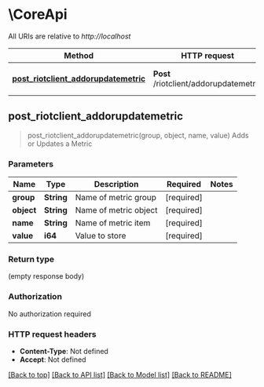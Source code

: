 # \CoreApi

All URIs are relative to *http://localhost*

Method | HTTP request | Description
------------- | ------------- | -------------
[**post_riotclient_addorupdatemetric**](CoreApi.md#post_riotclient_addorupdatemetric) | **Post** /riotclient/addorupdatemetric | Adds or Updates a Metric



## post_riotclient_addorupdatemetric

> post_riotclient_addorupdatemetric(group, object, name, value)
Adds or Updates a Metric

### Parameters


Name | Type | Description  | Required | Notes
------------- | ------------- | ------------- | ------------- | -------------
**group** | **String** | Name of metric group | [required] |
**object** | **String** | Name of metric object | [required] |
**name** | **String** | Name of metric item | [required] |
**value** | **i64** | Value to store | [required] |

### Return type

 (empty response body)

### Authorization

No authorization required

### HTTP request headers

- **Content-Type**: Not defined
- **Accept**: Not defined

[[Back to top]](#) [[Back to API list]](../README.md#documentation-for-api-endpoints) [[Back to Model list]](../README.md#documentation-for-models) [[Back to README]](../README.md)

